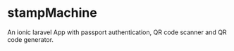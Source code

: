 # stampMachine
An ionic laravel App with passport authentication, QR code scanner and QR code generator.
